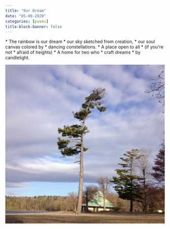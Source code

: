 ```yaml
---
title: "Our Dream"
date: "05-08-2020"
categories: [poems]
title-block-banner: false
---
```


<div class = "poem">
* The rainbow is our dream
* our sky sketched from creation,
* our soul canvas colored by
* dancing constellations.
* A place open to all
* (if you're not
* afraid of heights)
* A home for two who
* craft dreams
* by candlelight.
</div>

![](/photos/our-dream.jpg)
